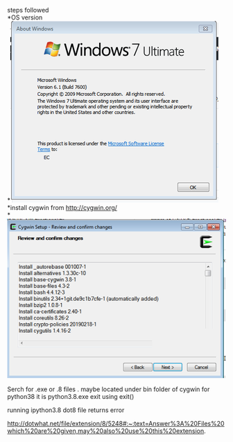 steps followed  
*OS version  
*![](https://github.com/vjkr/kedroinstallation/blob/master/winver.PNG)  
*install cygwin from http://cygwin.org/  
*![](https://github.com/vjkr/kedroinstallation/blob/master/Capture.PNG) 

Serch for .exe or .8 files . maybe located under bin folder of cygwin
for python38 it is python3.8.exe
exit using exit()

running ipython3.8 dot8 file returns error

http://dotwhat.net/file/extension/8/5248#:~:text=Answer%3A%20Files%20which%20are%20given,may%20also%20use%20this%20extension.

